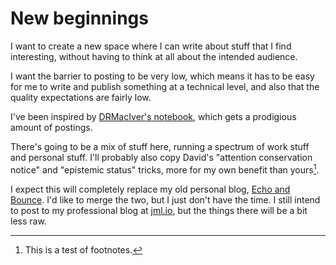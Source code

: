 # New beginnings

I want to create a new space where I can write about stuff that I find
interesting, without having to think at all about the intended audience.

I want the barrier to posting to be very low, which means it has to be easy
for me to write and publish something at a technical level, and also that the
quality expectations are fairly low.

I've been inspired by [DRMacIver's notebook](https://notebook.drmaciver.com),
which gets a prodigious amount of postings.

There's going to be a mix of stuff here, running a spectrum of work stuff and
personal stuff. I'll probably also copy David's "attention conservation
notice" and "epistemic status" tricks, more for my own benefit than yours[^1].

I expect this will completely replace my old personal blog, [Echo and
Bounce](https://life.jml.io). I'd like to merge the two, but I just don't have
the time. I still intend to post to my professional blog at
[jml.io](https://jml.io/blog/), but the things there will be a bit less raw.

[^1]: This is a test of footnotes.
